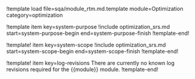 !template load file=sqa/module_rtm.md.template module=Optimization category=optimization

!template item key=system-purpose
!include optimization_srs.md start=system-purpose-begin end=system-purpose-finish
!template-end!

!template! item key=system-scope
!include optimization_srs.md start=system-scope-begin end=system-scope-finish
!template-end!

!template! item key=log-revisions
There are currently no known log revisions required for the {{module}} module.
!template-end!
